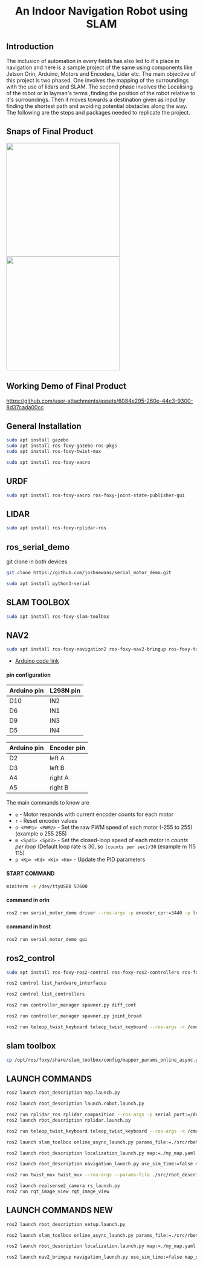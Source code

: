 <h1 align ="center"> An Indoor Navigation Robot using SLAM </h1>


## Introduction
  The inclusion of automation in every fields has also led to it's place in navigation and here is a sample project of the same using components like Jetson Orin, Arduino, Motors and Encoders, Lidar etc. The main objective of this project is two phased. One involves the mapping of the surroundings with the use of lidars and SLAM. The second phase involves the Localising of the robot or in layman's terms ,finding the position of the robot relative to it's surroundings. Then it moves towards a destination given as input by finding the shortest path and avoiding potential obstacles along the way. The following are the steps and packages needed to replicate the project.
  

## Snaps of Final Product
<img src="https://github.com/user-attachments/assets/5a5df576-4ea9-4a3a-a857-3b1e8bf0aea4" width="300"/>
<img src="https://github.com/user-attachments/assets/1753dfdf-e155-4bd2-8798-309e448532fa" width="300"/>

## Working Demo of Final Product
https://github.com/user-attachments/assets/6084e295-260e-44c3-9300-8d37cada00cc


## General Installation 

```bash
sudo apt install gazebo
sudo apt install ros-foxy-gazebo-ros-pkgs
sudo apt install ros-foxy-twist-mux
```
```bash
sudo apt install ros-foxy-xacro
```

## URDF

```bash
sudo apt install ros-foxy-xacro ros-foxy-joint-state-publisher-gui
```
## LIDAR
```bash
sudo apt install ros-foxy-rplidar-ros
```
## ros_serial_demo
git clone in both devices
```bash
git clone https://github.com/joshnewans/serial_motor_demo.git
```
```bash
sudo apt install python3-serial
```
## SLAM TOOLBOX
```bash
sudo apt install ros-foxy-slam-toolbox
```
## NAV2
```bash
sudo apt install ros-foxy-navigation2 ros-foxy-nav2-bringup ros-foxy-turtlebot3*
```

- [Arduino code link](https://github.com/joshnewans/ros_arduino_bridge.git)


#### pin configuration


| Arduino pin | L298N pin     |
| :-------- | :------- | 
| D10 | IN2 | 
| D6   | IN1 |
| D9  | IN3 |
| D5  | IN4 |


| Arduino pin | Encoder pin    |
| :-------- | :------- | 
| D2 | left A | 
| D3   | left B |
| A4  | right A|
| A5  | right B |

The main commands to know are

- `e` - Motor responds with current encoder counts for each motor
- `r` - Reset encoder values
- `o <PWM1> <PWM2>` - Set the raw PWM speed of each motor (-255 to 255)  (example o 255 255)
- `m <Spd1> <Spd2>` - Set the closed-loop speed of each motor in *counts per loop* (Default loop rate is 30, so `(counts per sec)/30` (example m 115 115)
- `p <Kp> <Kd> <Ki> <Ko>` - Update the PID parameters

#### START COMMAND
```bash
miniterm -e /dev/ttyUSB0 57600
```

#### command in orin
```bash
ros2 run serial_motor_demo driver --ros-args -p encoder_cpr:=3440 -p loop_rate:=30 -p serial_port:=/dev/ttyUSB0 -p baud_rate:=57600
```

#### command in host
```bash
ros2 run serial_motor_demo gui
```

## ros2_control
```bash
sudo apt install ros-foxy-ros2-control ros-foxy-ros2-controllers ros-foxy-gazebo-ros2-control
```

```bash
ros2 control list_hardware_interfaces
```
```bash
ros2 control list_controllers
```
```bash
ros2 run controller_manager spawner.py diff_cont
```
```bash
ros2 run controller_manager spawner.py joint_broad
```

```bash
ros2 run teleop_twist_keyboard teleop_twist_keyboard --ros-args -r /cmd_vel:=/diff_cont/cmd_vel_unstamped
```
## slam toolbox
```bash
cp /opt/ros/foxy/share/slam_toolbox/config/mapper_params_online_async.yaml omnisim_ws/src/omniwheel_description/config
```

## LAUNCH COMMANDS

```bash
ros2 launch rbot_description map.launch.py
```
```bash
ros2 launch rbot_description launch.robot.launch.py
```
```bash
ros2 run rplidar_ros rplidar_composition --ros-args -p serial_port:=/dev/ttyUSB1 -p frame_id:=rp_lidar_1 -p angle_compensate:=true -p scan_mode:=Standard
ros2 launch rbot_description rplidar.launch.py
```
```bash
ros2 run teleop_twist_keyboard teleop_twist_keyboard --ros-args -r /cmd_vel:=/diff_cont/cmd_vel_unstamped
```
```bash
ros2 launch slam_toolbox online_async_launch.py params_file:=./src/rbot_description/config/mapper_params_online_async.yaml use_time_time:=false
```
```bash
ros2 launch rbot_description localization_launch.py map:=./my_map.yaml use_sim_time:=false
```
```bash
ros2 launch rbot_description navigation_launch.py use_sim_time:=false map_subscribe_transient_local:=true
```
```bash
ros2 run twist_mux twist_mux --ros-args --params-file ./src/rbot_description/config/twist_mux.yaml -r cmd_vel_out:=diff_cont/cmd_vel_unstamped
```
```bash
ros2 launch realsense2_camera rs_launch.py
ros2 run rqt_image_view rqt_image_view
```

## LAUNCH COMMANDS NEW

```bash
ros2 launch rbot_description setup.launch.py
```
```bash
ros2 launch slam_toolbox online_async_launch.py params_file:=./src/rbot_description/config/mapper_params_online_async.yaml use_time_time:=false
```
```bash
ros2 launch rbot_description localization.launch.py map:=./my_map.yaml use_sim_time:=false
```
```bash
ros2 launch nav2_bringup navigation_launch.py use_sim_time:=false map_subscribe_transient_local:=true
```
